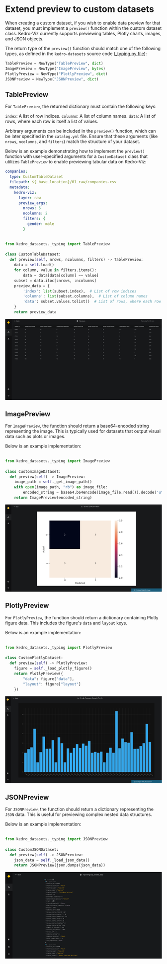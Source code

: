 # Extend preview to custom datasets

When creating a custom dataset, if you wish to enable data preview for that dataset, you must implement a `preview()` function within the custom dataset class. Kedro-Viz currently supports previewing tables, Plotly charts, images, and JSON objects.

The return type of the `preview()` function should match one of the following types, as defined in the `kedro-datasets` source code ([_typing.py file](https://github.com/kedro-org/kedro-plugins/blob/main/kedro-datasets/kedro_datasets/_typing.py)):

```python
TablePreview = NewType("TablePreview", dict)
ImagePreview = NewType("ImagePreview", bytes)
PlotlyPreview = NewType("PlotlyPreview", dict)
JSONPreview = NewType("JSONPreview", dict)
```

## TablePreview
For `TablePreview`, the returned dictionary must contain the following keys:

`index`: A list of row indices.
`columns`: A list of column names.
`data`: A list of rows, where each row is itself a list of values.

Arbitrary arguments can be included in the `preview()` function, which can be later specified in the `catalog.yml` file. Ensure that these arguments (like `nrows`, `ncolumns`, and `filters`) match the structure of your dataset.

Below is an example demonstrating how to implement the `preview()` function with user-specified arguments for a `CustomDataset` class that utilizes `TablePreview` to enable previewing tabular data on Kedro-Viz:

```yaml 
companies:
  type: CustomTableDataset
  filepath: ${_base_location}/01_raw/companies.csv
  metadata:
    kedro-viz:
      layer: raw
      preview_args:
        nrows: 5
        ncolumns: 2 
        filters: {
          gender: male 
        } 
```

```python 

from kedro_datasets._typing import TablePreview

class CustomTableDataset:
  def preview(self, nrows, ncolumns, filters) -> TablePreview:
    data = self.load()
    for column, value in filters.items():
        data = data[data[column] == value]
    subset = data.iloc[:nrows, :ncolumns]
    preview_data = {
        'index': list(subset.index),  # List of row indices
        'columns': list(subset.columns),  # List of column names
        'data': subset.values.tolist()  # List of rows, where each row is a list of values
    }
    return preview_data
```

![](./images/preview_datasets_expanded.png)

## ImagePreview
For `ImagePreview`, the function should return a base64-encoded string representing the image. This is typically used for datasets that output visual data such as plots or images.

Below is an example implementation:

```python

from kedro_datasets._typing import ImagePreview

class CustomImageDataset:
  def preview(self) -> ImagePreview:
    image_path = self._get_image_path()
    with open(image_path, "rb") as image_file:
        encoded_string = base64.b64encode(image_file.read()).decode('utf-8')
    return ImagePreview(encoded_string)
```

![](./images/pipeline_visualisation_matplotlib_expand.png)

## PlotlyPreview
For `PlotlyPreview`, the function should return a dictionary containing Plotly figure data. This includes the figure's `data` and `layout` keys.

Below is an example implementation:

```python

from kedro_datasets._typing import PlotlyPreview

class CustomPlotlyDataset:
  def preview(self) -> PlotlyPreview:
    figure = self._load_plotly_figure()
    return PlotlyPreview({
        "data": figure["data"],
        "layout": figure["layout"]
    })
```

![](./images/pipeline_visualisation_plotly_expand_1.png)

## JSONPreview
For `JSONPreview`, the function should return a dictionary representing the `JSON` data. This is useful for previewing complex nested data structures.

Below is an example implementation:

```python

from kedro_datasets._typing import JSONPreview

class CustomJSONDataset:
  def preview(self) -> JSONPreview:
    json_data = self._load_json_data()
    return JSONPreview(json.dumps(json_data))
```
![](./images/preview_datasets_json.png)
